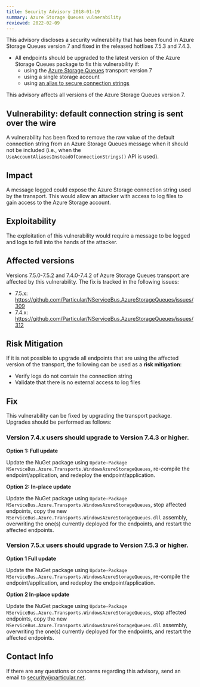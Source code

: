 ```yaml
---
title: Security Advisory 2018-01-19
summary: Azure Storage Queues vulnerability
reviewed: 2022-02-09
---
```


This advisory discloses a security vulnerability that has been found in Azure Storage Queues version 7 and fixed in the released hotfixes 7.5.3 and 7.4.3.

 * All endpoints should be upgraded to the latest version of the Azure Storage Queues package to fix this vulnerability if:
   * using the [Azure Storage Queues](/transports/azure-storage-queues) transport version 7
   * using a single storage account
   * using [an alias to secure connection strings](/transports/azure-storage-queues/configuration.md#connection-strings-using-aliases-for-connection-strings-to-storage-accounts)

This advisory affects all versions of the Azure Storage Queues version 7.


## Vulnerability: default connection string is sent over the wire

A vulnerability has been fixed to remove the raw value of the default connection string from an Azure Storage Queues message when it should not be included (i.e., when the `UseAccountAliasesInsteadOfConnectionStrings()` API is used).


## Impact

A message logged could expose the Azure Storage connection string used by the transport. This would allow an attacker with access to log files to gain access to the Azure Storage account.


## Exploitability

The exploitation of this vulnerability would require a message to be logged and logs to fall into the hands of the attacker.


## Affected versions

Versions 7.5.0-7.5.2 and 7.4.0-7.4.2 of Azure Storage Queues transport are affected by this vulnerability. The fix is tracked in the following issues:

- 7.5.x: https://github.com/Particular/NServiceBus.AzureStorageQueues/issues/309
- 7.4.x: https://github.com/Particular/NServiceBus.AzureStorageQueues/issues/312


## Risk Mitigation

If it is not possible to upgrade all endpoints that are using the affected version of the transport, the following can be used as a **risk mitigation**:

 * Verify logs do not contain the connection string
 * Validate that there is no external access to log files


## Fix

This vulnerability can be fixed by upgrading the transport package. Upgrades should be performed as follows:


### Version 7.4.x users should upgrade to Version 7.4.3 or higher.

**Option 1: Full update**

Update the NuGet package using `Update-Package NServiceBus.Azure.Transports.WindowsAzureStorageQueues`, re-compile the endpoint/application, and redeploy the endpoint/application.

**Option 2: In-place update**

Update the NuGet package using `Update-Package NServiceBus.Azure.Transports.WindowsAzureStorageQueues`, stop affected endpoints, copy the new `NServiceBus.Azure.Transports.WindowsAzureStorageQueues.dll` assembly, overwriting the one(s) currently deployed for the endpoints, and restart the affected endpoints.


### Version 7.5.x users should upgrade to Version 7.5.3 or higher.

**Option 1 Full update**

Update the NuGet package using `Update-Package NServiceBus.Azure.Transports.WindowsAzureStorageQueues`, re-compile the endpoint/application, and redeploy the endpoint/application.

**Option 2  In-place update**

Update the NuGet package using `Update-Package NServiceBus.Azure.Transports.WindowsAzureStorageQueues`, stop affected endpoints, copy the new `NServiceBus.Azure.Transports.WindowsAzureStorageQueues.dll` assembly, overwriting the one(s) currently deployed for the endpoints, and restart the affected endpoints.


## Contact Info

If there are any questions or concerns regarding this advisory, send an email to [security@particular.net](mailto://security@particular.net).